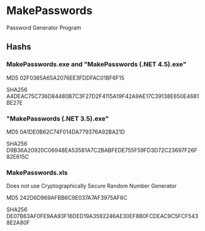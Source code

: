 # MakePasswords
Password Generator Program

## Hashs

### MakePasswords.exe and "MakePasswords (.NET 4.5).exe"

MD5       02F0385A65A2076EE3FDDFAC01BF6F15

SHA256    A4DEAC75C736D84480B7C3F27D2F4115A19F42A9AE17C39138E650E4681BE27E


### "MakePasswords (.NET 3.5).exe"

MD5       0A1DE0B62C74F014DA779376A92BA21D

SHA256    D9B36A20920C06948EA53581A7C2BABFEDE755F59FD3D72C23697F26F82E615C


### MakePasswords.xls

Does not use Cryptographically Secure Random Number Generator

MD5       242D6D969AFBB6C9E037A7AF3975AF6C

SHA256    DE07B63AF0FE9AA93F16DED19A3592246AE30EF8B0FCDEAC9C5FCF5438E2A80F
